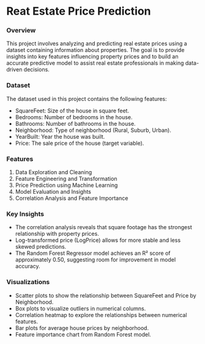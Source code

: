 # Reat Estate Price Prediction

###  Overview

This project involves analyzing and predicting real estate prices using a dataset containing information about properties. The goal is to provide insights into key features influencing property prices and to build an accurate predictive model to assist real estate professionals in making data-driven decisions.

### Dataset

The dataset used in this project contains the following features:

- SquareFeet: Size of the house in square feet.
- Bedrooms: Number of bedrooms in the house.
- Bathrooms: Number of bathrooms in the house.
- Neighborhood: Type of neighborhood (Rural, Suburb, Urban).
- YearBuilt: Year the house was built.
- Price: The sale price of the house (target variable).

### Features

1. Data Exploration and Cleaning
2. Feature Engineering and Transformation
3. Price Prediction using Machine Learning
4. Model Evaluation and Insights
5. Correlation Analysis and Feature Importance

### Key Insights

- The correlation analysis reveals that square footage has the strongest relationship with property prices.
- Log-transformed price (LogPrice) allows for more stable and less skewed predictions.
- The Random Forest Regressor model achieves an R² score of approximately 0.50, suggesting room for improvement in model accuracy.

### Visualizations

- Scatter plots to show the relationship between SquareFeet and Price by Neighborhood.
- Box plots to visualize outliers in numerical columns.
- Correlation heatmap to explore the relationships between numerical features.
- Bar plots for average house prices by neighborhood.
- Feature importance chart from Random Forest model.
